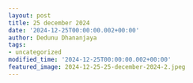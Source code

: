 ```yaml
---
layout: post
title: 25 december 2024
date: '2024-12-25T00:00:00.002+00:00'
author: Dedunu Dhananjaya
tags:
- uncategorized
modified_time: '2024-12-25T00:00:00.002+00:00'
featured_image: 2024-12-25-25-december-2024-2.jpeg
---
```


